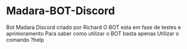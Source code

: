 # Madara-BOT-Discord
Bot Madara Discord criado por Richard 
O BOT esta em fase de testes e aprimoramento
Para saber como utilizar o BOT basta apenas 
Utilizar o comando  ?help
